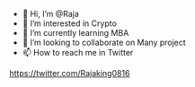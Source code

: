 - 👋 Hi, I’m @Raja
- 👀 I’m interested in Crypto 
- 🌱 I’m currently learning MBA 
- 💞️ I’m looking to collaborate on Many project 
- 📫 How to reach me in Twitter 

<!---
Roshan010520/Roshan010520 is a ✨ special ✨ repository because its `README.md` (this file) appears on your GitHub profile.
You can click the Preview link to take a look at your changes.
--->
https://twitter.com/Rajaking0816
